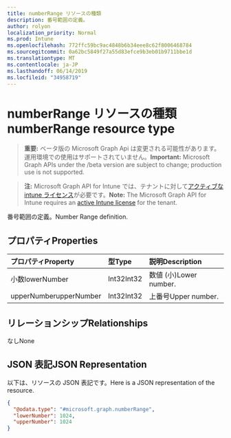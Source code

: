 ```yaml
---
title: numberRange リソースの種類
description: 番号範囲の定義。
author: rolyon
localization_priority: Normal
ms.prod: Intune
ms.openlocfilehash: 772ffc59bc9ac4848b6b34eee8c62f8006468784
ms.sourcegitcommit: 0a62bc5849f27a55d83efce9b3eb01b9711bbe1d
ms.translationtype: MT
ms.contentlocale: ja-JP
ms.lasthandoff: 06/14/2019
ms.locfileid: "34958719"
---
```

# <a name="numberrange-resource-type"></a><span data-ttu-id="4c5b4-103">numberRange リソースの種類</span><span class="sxs-lookup"><span data-stu-id="4c5b4-103">numberRange resource type</span></span>

> <span data-ttu-id="4c5b4-104">**重要:** ベータ版の Microsoft Graph Api は変更される可能性があります。運用環境での使用はサポートされていません。</span><span class="sxs-lookup"><span data-stu-id="4c5b4-104">**Important:** Microsoft Graph APIs under the /beta version are subject to change; production use is not supported.</span></span>

> <span data-ttu-id="4c5b4-105">**注:** Microsoft Graph API for Intune では、テナントに対して[アクティブな intune ライセンス](https://go.microsoft.com/fwlink/?linkid=839381)が必要です。</span><span class="sxs-lookup"><span data-stu-id="4c5b4-105">**Note:** The Microsoft Graph API for Intune requires an [active Intune license](https://go.microsoft.com/fwlink/?linkid=839381) for the tenant.</span></span>

<span data-ttu-id="4c5b4-106">番号範囲の定義。</span><span class="sxs-lookup"><span data-stu-id="4c5b4-106">Number Range definition.</span></span>

## <a name="properties"></a><span data-ttu-id="4c5b4-107">プロパティ</span><span class="sxs-lookup"><span data-stu-id="4c5b4-107">Properties</span></span>
|<span data-ttu-id="4c5b4-108">プロパティ</span><span class="sxs-lookup"><span data-stu-id="4c5b4-108">Property</span></span>|<span data-ttu-id="4c5b4-109">型</span><span class="sxs-lookup"><span data-stu-id="4c5b4-109">Type</span></span>|<span data-ttu-id="4c5b4-110">説明</span><span class="sxs-lookup"><span data-stu-id="4c5b4-110">Description</span></span>|
|:---|:---|:---|
|<span data-ttu-id="4c5b4-111">小数</span><span class="sxs-lookup"><span data-stu-id="4c5b4-111">lowerNumber</span></span>|<span data-ttu-id="4c5b4-112">Int32</span><span class="sxs-lookup"><span data-stu-id="4c5b4-112">Int32</span></span>|<span data-ttu-id="4c5b4-113">数値 (小)</span><span class="sxs-lookup"><span data-stu-id="4c5b4-113">Lower number.</span></span>|
|<span data-ttu-id="4c5b4-114">upperNumber</span><span class="sxs-lookup"><span data-stu-id="4c5b4-114">upperNumber</span></span>|<span data-ttu-id="4c5b4-115">Int32</span><span class="sxs-lookup"><span data-stu-id="4c5b4-115">Int32</span></span>|<span data-ttu-id="4c5b4-116">上番号</span><span class="sxs-lookup"><span data-stu-id="4c5b4-116">Upper number.</span></span>|

## <a name="relationships"></a><span data-ttu-id="4c5b4-117">リレーションシップ</span><span class="sxs-lookup"><span data-stu-id="4c5b4-117">Relationships</span></span>
<span data-ttu-id="4c5b4-118">なし</span><span class="sxs-lookup"><span data-stu-id="4c5b4-118">None</span></span>

## <a name="json-representation"></a><span data-ttu-id="4c5b4-119">JSON 表記</span><span class="sxs-lookup"><span data-stu-id="4c5b4-119">JSON Representation</span></span>
<span data-ttu-id="4c5b4-120">以下は、リソースの JSON 表記です。</span><span class="sxs-lookup"><span data-stu-id="4c5b4-120">Here is a JSON representation of the resource.</span></span>
<!-- {
  "blockType": "resource",
  "@odata.type": "microsoft.graph.numberRange"
}
-->
``` json
{
  "@odata.type": "#microsoft.graph.numberRange",
  "lowerNumber": 1024,
  "upperNumber": 1024
}
```





